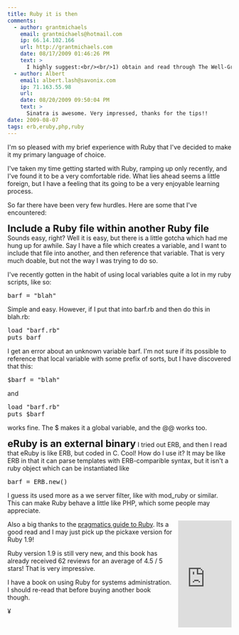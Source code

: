```yaml
---
title: Ruby it is then
comments:
  - author: grantmichaels
    email: grantmichaels@hotmail.com
    ip: 66.14.102.166
    url: http://grantmichaels.com
    date: 08/17/2009 01:46:26 PM
    text: >
      I highly suggest:<br/><br/>1) obtain and read through The Well-Grounded Rubyist ...<br/><br/>2) check out Sinatra to use while you are learning since Merb is being merged into Rails 3 ...<br/><br/>3) nginx-passenger ...<br/><br/>enjoy!
  - author: Albert
    email: albert.lash@savonix.com
    ip: 71.163.55.98
    url:
    date: 08/20/2009 09:50:04 PM
    text: >
      Sinatra is awesome. Very impressed, thanks for the tips!!
date: 2009-08-07
tags: erb,eruby,php,ruby
---
```

I'm so pleased with my brief experience with Ruby that I've decided to make it my primary language of choice.

I've taken my time getting started with Ruby, ramping up only recently, and I've found it to be a very comfortable ride. What lies ahead seems a little foreign, but I have a feeling that its going to be a very enjoyable learning process.

So far there have been very few hurdles. Here are some that I've encountered:

<font style="font-size: 1.5625em;"><b>Include a Ruby file within another Ruby file</b></font>
Sounds easy, right? Well it is easy, but there is a little gotcha which had me hung up for awhile. Say I have a file which creates a variable, and I want to include that file into another, and then reference that variable. That is very much doable, but not the way I was trying to do so.

I've recently gotten in the habit of using local variables quite a lot in my ruby scripts, like so:

<pre class="sh_ruby">barf = "blah"</pre>Simple and easy. However, if I put that into barf.rb and then do this in blah.rb:

<pre class="sh_ruby">load "barf.rb"
puts barf</pre>I get an error about an unknown variable barf. I'm not sure if its possible to reference that local variable with some prefix of sorts, but I have discovered that this:

<pre class="sh_ruby">$barf = "blah"</pre>and

<pre class="sh_ruby">load "barf.rb"
puts $barf</pre>works fine. The $ makes it a global variable, and the @@ works too.

<font style="font-size: 1.5625em;"><b>eRuby is an external binary</b></font>
I tried out ERB, and then I read that eRuby is like ERB, but coded in C. Cool! How do I use it? It may be like ERB in that it can parse templates with ERB-comparible syntax, but it isn't a ruby object which can be instantiated like

<pre class="sh_ruby">barf = ERB.new()</pre>
I guess its used more as a we server filter, like with mod_ruby or similar. This can make Ruby behave a little like PHP, which some people may appreciate.

<iframe src="http://rcm.amazon.com/e/cm?t=inforbanki-20&amp;o=1&amp;p=8&amp;l=as1&amp;asins=1934356085&amp;fc1=000000&amp;IS2=1&amp;lt1=_blank&amp;m=amazon&amp;lc1=0000FF&amp;bc1=000000&amp;bg1=FFFFFF&amp;f=ifr" style="width: 120px; height: 240px; float: right; margin-left: 12px;" marginwidth="0" marginheight="0" scrolling="no" frameborder="0"></iframe>
Also a big thanks to the <a href="http://www.rubycentral.com/pickaxe/">pragmatics guide to Ruby</a>. Its a good read and I may just pick up the pickaxe version for Ruby 1.9!

Ruby version 1.9 is still very new, and this book has already received 62 reviews for an average of 4.5 / 5 stars! That is very impressive.

I have a book on using Ruby for systems administration. I should re-read that before buying another book though.

¥

